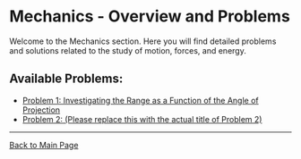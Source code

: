 # Mechanics - Overview and Problems

Welcome to the Mechanics section. Here you will find detailed problems and solutions related to the study of motion, forces, and energy.

## Available Problems:

* [Problem 1: Investigating the Range as a Function of the Angle of Projection](problem%201.md)
* [Problem 2: (Please replace this with the actual title of Problem 2)](problem%202.md)

---
[Back to Main Page](../../../index.html)
